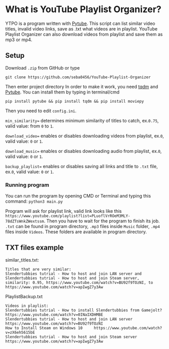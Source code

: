 # What is YouTube Playlist Organizer?
YTPO is a program written with [Pytube](https://github.com/pytube/pytube). This script can list similar video titles, invalid video links, save as .txt what videos are in playlist. YouTube Playlist Organizer can also download videos from playlist and save them as mp3 or mp4.
## Setup
Download `.zip` from GitHub or type 

`git clone https://github.com/seba0456/YouTube-Playlist-Organizer `

Then enter project directory 
In order to make it work, you need [tqdm](https://github.com/tqdm/tqdm) and [Pytube](https://github.com/pytube/pytube).
You can install them by typing in terminal/cmd
```
pip install pytube && pip install tqdm && pip install moviepy
```
Then you need to edit `config.ini`.

`min_similarity=` determines minimum similarity of titles to catch, ex.`0.75`, valid value: from `0` to `1`.

`download_video=` enables or disables downloading videos from playlist, ex.`0`, valid value: `0` or `1`.

`download_music=` enables or disables downloading audio from playlist, ex.`0`, valid value: `0` or `1`.

`backup_playlist=` enables or disables saving all links and title to `.txt` file, ex.`0`, valid value: `0` or `1`.
### Running program
You can run the program by opening CMD or Terminal and typing this command:
`python3 main.py`

Program will ask for playlist link, valid link looks like this `https://www.youtube.com/playlist?list=PLuoflVrROeM3MLY-78dZTsWnkZWextssm`. Then you have to wait for the program to finish its job. 
`.txt` can be found in program directory, `.mp3` files inside `Music` folder, `.mp4` files inside `Videos`. These folders are available in program directory.
## TXT files example
similar_titles.txt:

```
Titles that are very similar:
Slendertubbies tutrial - How to host and join LAN server and Slendertubbies tutrial - How to host and join Steam server, similarity: 0.95, https://www.youtube.com/watch?v=BU92f9TOzNI, to https://www.youtube.com/watch?v=apIwgZ7y3Aw
```

PlaylistBackup.txt

```
Videos in playlist:
Slendertubbies tutrial - How to install Slendertubbies from Gamejolt?     https://www.youtube.com/watch?v=0INaIXDHMBE
Slendertubbies tutrial - How to host and join LAN server     https://www.youtube.com/watch?v=BU92f9TOzNI
How to Install Steam on Windows 10     https://www.youtube.com/watch?v=zX6eh5615bE
Slendertubbies tutrial - How to host and join Steam server     https://www.youtube.com/watch?v=apIwgZ7y3Aw
```
